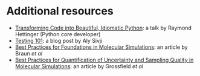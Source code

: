 # Additional resources

- [Transforming Code into Beautiful, Idiomatic Python](https://youtu.be/OSGv2VnC0go): a talk by Raymond Hettinger (Python core developer)
- [Testing 101](https://alysivji.github.io/testing-101-introduction-to-testing.html): a blog post by Aly Sivji
- [Best Practices for Foundations in Molecular Simulations](https://www.livecomsjournal.org/article/5957-best-practices-for-foundations-in-molecular-simulations-article-v1-0): an article by Braun *et al*
- [Best Practices for Quantification of Uncertainty and Sampling Quality in Molecular Simulations](https://www.livecomsjournal.org/article/5067-best-practices-for-quantification-of-uncertainty-and-sampling-quality-in-molecular-simulations-article-v1-0): an article by Grossfield *et al*
